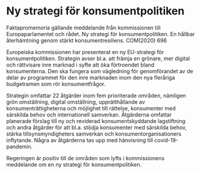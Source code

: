 # Ny strategi för konsumentpolitiken

Faktapromemoria gällande meddelande från kommissionen till Europaparlamentet och rådet. Ny strategi för konsumentpolitiken. En hållbar återhämtning genom stärkt konsumentresiliens. COM(2020\) 696

Europeiska kommissionen har presenterat en ny EU\-strategi för konsumentpolitiken. Strategin avser bl.a. att främja en grönare, mer digital och rättvisare inre marknad i syfte att öka förtroendet bland konsumenterna. Den ska fungera som vägledning för genomförandet av de delar av programmet för den inre marknaden inom den nya fleråriga budgetramen som rör konsumentfrågor.

Strategin omfattar 22 åtgärder inom fem prioriterade områden, nämligen grön omställning, digital omställning, upprätthållande av konsumenträttigheterna och möjlighet till rättelse, konsumenter med särskilda behov och internationell samverkan. Åtgärderna omfattar planerade förslag till ny och reviderad konsumentskyddande lagstiftning och andra åtgärder för att bl.a. stödja konsumenter med särskilda behov, stärka tillsynsmyndigheters samverkan och konsumentorganisationers inflytande. Några av åtgärderna tas upp med hänvisning till covid\-19\-pandemin.

Regeringen är positiv till de områden som lyfts i kommissionens meddelande om en ny strategi för konsumentpolitiken.
